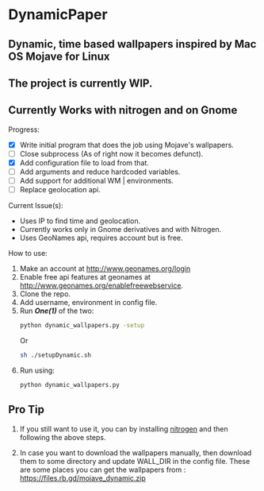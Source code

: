 # DynamicPaper

## Dynamic, time based wallpapers inspired by Mac OS Mojave for Linux

## The project is currently WIP.

## Currently Works with nitrogen and on Gnome

Progress:

- [x] Write initial program that does the job using Mojave's wallpapers.
- [ ] Close subprocess (As of right now it becomes defunct).
- [x] Add configuration file to load from that.
- [ ] Add arguments and reduce hardcoded variables.
- [ ] Add support for additional WM | environments.
- [ ] Replace geolocation api.

Current Issue(s):
- Uses IP to find time and geolocation.
- Currently works only in Gnome derivatives and with Nitrogen.
- Uses GeoNames api, requires account but is free.


How to use:

1. Make an account at http://www.geonames.org/login  
2. Enable free api features at geonames at http://www.geonames.org/enablefreewebservice.
3. Clone the repo.
4. Add username, environment in config file.
5. Run ___One(1)___ of the two:
    ```sh
    python dynamic_wallpapers.py -setup
    ```
    Or
    ```sh
    sh ./setupDynamic.sh
    ```
6. Run using:  
    ```sh
    python dynamic_wallpapers.py
    ```
## Pro Tip

1. If you still want to use it, you can by installing <a href="https://github.com/l3ib/nitrogen">nitrogen</a> and then following the above steps.

2. In case you want to download the wallpapers manually, then download them to some directory and update WALL_DIR in the config file.
These are some places you can get the wallpapers from : https://files.rb.gd/mojave_dynamic.zip 

